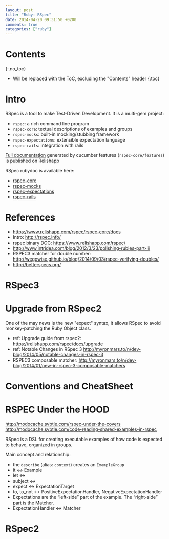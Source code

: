 ```yaml
---
layout: post
title: "Ruby: RSpec"
date: 2014-04-20 09:31:50 +0200
comments: true
categories: ["ruby"]
---
```


# Contents
{:.no_toc}

* Will be replaced with the ToC, excluding the "Contents" header
{:toc}


# Intro


RSpec is a tool to make Test-Driven Development. It is a multi-gem project:

* `rspec`:  a rich command line program
* `rspec-core`: textual descriptions of examples and groups
* `rspec-mocks`: built-in mocking/stubbing framework
* `rspec-expectations`: extensible expectation language
* `rspec-rails`: integration with rails

[Full documentation](https://relishapp.com/rspec/rspec-core/docs) generated
by cucumber features (`rspec-core/features`) is published on Relishapp

RSpec rubydoc is available here:

* [rspec-core](http://www.rubydoc.info/gems/rspec-core)
* [rspec-mocks](http://www.rubydoc.info/gems/rspec-mocks)
* [rspec-expectations](http://www.rubydoc.info/gems/rspec-expectations)
* [rspec-rails](http://www.rubydoc.info/github/rspec/rspec-rails)


# References

* https://www.relishapp.com/rspec/rspec-core/docs
* Intro:      http://rspec.info/
* rspec binary DOC: https://www.relishapp.com/rspec/
* http://www.intridea.com/blog/2012/3/23/polishing-rubies-part-iii
* RSPEC3 matcher for double number: http://wegowise.github.io/blog/2014/09/03/rspec-verifying-doubles/
* http://betterspecs.org/


# RSpec3

# Upgrade from RSpec2

One of the may news is the new "expect" syntax, it allows RSpec to avoid monkey-patching the Ruby Object class.

* ref: Upgrade guide from rspec2: https://relishapp.com/rspec/docs/upgrade
* ref: Notable Changes in RSpec 3 http://myronmars.to/n/dev-blog/2014/05/notable-changes-in-rspec-3
* RSPEC3 composable matcher: http://myronmars.to/n/dev-blog/2014/01/new-in-rspec-3-composable-matchers


# Conventions and CheatSheet

# RSPEC Under the HOOD


http://modocache.svbtle.com/rspec-under-the-covers
http://modocache.svbtle.com/code-reading-shared-examples-in-rspec

RSpec is a DSL for creating executable examples of how code is expected to behave, organized in groups.

Main concept and relationship:

* the `describe` (alias: `context`) creates an `ExampleGroup`
* it  <-> Example
* let <->
* subject <->
* expect <->   ExpectationTarget
* to, to_not  <->   PositiveExpectationHandler,  NegativeExpectationHandler
* Expectations are the “left-side” part of the example. The “right-side” part is the Matcher. 
* ExpectationHandler  <-> Matcher



# RSpec2


